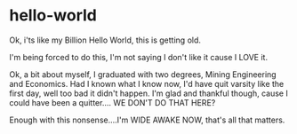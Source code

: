 # hello-world
Ok, i'ts like my Billion Hello World, this is getting old.

I'm being forced to do this, I'm not saying I don't like it cause I LOVE it. 

Ok, a bit about myself, I graduated with two degrees, Mining Engineering and Economics.
Had I known what I know now, I'd have quit varsity like the first day, well too bad it didn't happen.
I'm glad and thankful though, cause I could have been a quitter.... WE DON'T DO THAT HERE?

Enough with this nonsense....I'm WIDE AWAKE NOW, that's all that matters.
